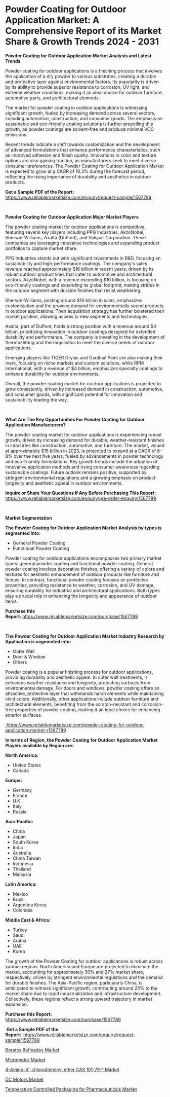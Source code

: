 <p><h1>Powder Coating for Outdoor Application Market: A Comprehensive Report of its Market Share & Growth Trends 2024 - 2031</h1></p><p><strong>Powder Coating for Outdoor Application Market Analysis and Latest Trends</strong></p>
<p><p>Powder coating for outdoor applications is a finishing process that involves the application of a dry powder to various substrates, creating a durable and protective layer against environmental factors. Its popularity is driven by its ability to provide superior resistance to corrosion, UV light, and extreme weather conditions, making it an ideal choice for outdoor furniture, automotive parts, and architectural elements.</p><p>The market for powder coating in outdoor applications is witnessing significant growth, fueled by increasing demand across several sectors, including automotive, construction, and consumer goods. The emphasis on sustainable and eco-friendly coating solutions is further propelling this growth, as powder coatings are solvent-free and produce minimal VOC emissions. </p><p>Recent trends indicate a shift towards customization and the development of advanced formulations that enhance performance characteristics, such as improved adhesion and finish quality. Innovations in color and texture options are also gaining traction, as manufacturers seek to meet diverse consumer preferences. The Powder Coating for Outdoor Application Market is expected to grow at a CAGR of 10.3% during the forecast period, reflecting the rising importance of durability and aesthetics in outdoor products.</p></p>
<p><strong>Get a Sample PDF of the Report:&nbsp;</strong> <a href="https://www.reliablemarketsize.com/enquiry/request-sample/1567789">https://www.reliablemarketsize.com/enquiry/request-sample/1567789</a></p>
<p>&nbsp;</p>
<p><strong>Powder Coating for Outdoor Application Major Market Players</strong></p>
<p><p>The powder coating market for outdoor applications is competitive, featuring several key players including PPG Industries, AkzoNobel, Sherwin-Williams, Axalta (DuPont), and Valspar Corporation. These companies are leveraging innovative technologies and expanding product portfolios to capture market share.</p><p>PPG Industries stands out with significant investments in R&D, focusing on sustainability and high-performance coatings. The company's sales revenue reached approximately $16 billion in recent years, driven by its robust outdoor product lines that cater to automotive and architectural sectors. AkzoNobel, with a revenue exceeding $10 billion, is focusing on eco-friendly coatings and expanding its global footprint, making strides in the outdoor segment with durable finishes that resist weathering.</p><p>Sherwin-Williams, posting around $19 billion in sales, emphasizes customization and the growing demand for environmentally sound products in outdoor applications. Their acquisition strategy has further bolstered their market position, allowing access to new segments and technologies.</p><p>Axalta, part of DuPont, holds a strong position with a revenue around $4 billion, prioritizing innovation in outdoor coatings designed for extended durability and performance. The company is investing in the development of thermosetting and thermoplastics to meet the diverse needs of outdoor applications.</p><p>Emerging players like TIGER Drylac and Cardinal Paint are also making their mark, focusing on niche markets and custom solutions, while RPM International, with a revenue of $4 billion, emphasizes specialty coatings to enhance durability for outdoor environments.</p><p>Overall, the powder coating market for outdoor applications is projected to grow consistently, driven by increased demand in construction, automotive, and consumer goods, with significant potential for innovation and sustainability leading the way.</p></p>
<p>&nbsp;</p>
<p><strong>What Are The Key Opportunities For Powder Coating for Outdoor Application Manufacturers?</strong></p>
<p><p>The powder coating market for outdoor applications is experiencing robust growth, driven by increasing demand for durable, weather-resistant finishes in industries like construction, automotive, and furniture. The market, valued at approximately $15 billion in 2023, is projected to expand at a CAGR of 6-8% over the next five years, fueled by advancements in powder technology and eco-friendly formulations. Key growth trends include the adoption of innovative application methods and rising consumer awareness regarding sustainable coatings. Future outlook remains positive, supported by stringent environmental regulations and a growing emphasis on product longevity and aesthetic appeal in outdoor environments.</p></p>
<p><strong>Inquire or Share Your Questions If Any Before Purchasing This Report:</strong> <a href="https://www.reliablemarketsize.com/enquiry/pre-order-enquiry/1567789">https://www.reliablemarketsize.com/enquiry/pre-order-enquiry/1567789</a></p>
<p>&nbsp;</p>
<p><strong>Market Segmentation</strong></p>
<p><strong>The Powder Coating for Outdoor Application Market Analysis by types is segmented into:</strong></p>
<p><ul><li>Gerneral Powder Coating</li><li>Functional Powder Coating</li></ul></p>
<p><p>Powder coating for outdoor applications encompasses two primary market types: general powder coating and functional powder coating. General powder coating involves decorative finishes, offering a variety of colors and textures for aesthetic enhancement of outdoor products like furniture and fences. In contrast, functional powder coating focuses on protective properties, providing resistance to weather, corrosion, and UV damage, ensuring durability for industrial and architectural applications. Both types play a crucial role in enhancing the longevity and appearance of outdoor items.</p></p>
<p><strong>Purchase this Report:&nbsp;</strong><a href="https://www.reliablemarketsize.com/purchase/1567789">https://www.reliablemarketsize.com/purchase/1567789</a></p>
<p>&nbsp;</p>
<p><strong>The Powder Coating for Outdoor Application Market Industry Research by Application is segmented into:</strong></p>
<p><ul><li>Outer Wall</li><li>Door & Window</li><li>Others</li></ul></p>
<p><p>Powder coating is a popular finishing process for outdoor applications, providing durability and aesthetic appeal. In outer wall treatments, it enhances weather resistance and longevity, protecting surfaces from environmental damage. For doors and windows, powder coating offers an attractive, protective layer that withstands harsh elements while maintaining vivid colors. Additionally, other applications include outdoor furniture and architectural elements, benefiting from the scratch-resistant and corrosion-free properties of powder coating, making it an ideal choice for enhancing exterior surfaces.</p></p>
<p><a href="https://www.reliablemarketsize.com/powder-coating-for-outdoor-application-market-r1567789">&nbsp;https://www.reliablemarketsize.com/powder-coating-for-outdoor-application-market-r1567789</a></p>
<p><strong>In terms of Region, the Powder Coating for Outdoor Application Market Players available by Region are:</strong></p>
<p>
    <p> <strong> North America: </strong>
        <ul>
            <li>United States</li>
            <li>Canada</li>
        </ul>
        </p> 
    <p> <strong> Europe: </strong>
        <ul>
            <li>Germany</li>
            <li>France</li>
            <li>U.K.</li>
            <li>Italy</li>
            <li>Russia</li>
        </ul>
        </p> 
    <p> <strong> Asia-Pacific: </strong>
        <ul>
            <li>China</li>
            <li>Japan</li>
            <li>South Korea</li>
            <li>India</li>
            <li>Australia</li>
            <li>China Taiwan</li>
            <li>Indonesia</li>
            <li>Thailand</li>
            <li>Malaysia</li>
        </ul>
        </p> 
    <p> <strong> Latin America: </strong>
        <ul>
            <li>Mexico</li>
            <li>Brazil</li>
            <li>Argentina Korea</li>
            <li>Colombia</li>
        </ul>
        </p> 
    <p> <strong> Middle East & Africa: </strong>
        <ul>
            <li>Turkey</li>
            <li>Saudi</li>
            <li>Arabia</li>
            <li>UAE</li>
            <li>Korea</li>
        </ul>
    </p>
    </p>
<p><p>The growth of the Powder Coating for outdoor applications is robust across various regions. North America and Europe are projected to dominate the market, accounting for approximately 30% and 27% market share, respectively, driven by stringent environmental regulations and the demand for durable finishes. The Asia-Pacific region, particularly China, is anticipated to witness significant growth, contributing around 25% to the market share due to rapid industrialization and infrastructure development. Collectively, these regions reflect a strong upward trajectory in market expansion.</p></p>
<p><strong>Purchase this Report: </strong><a href="https://www.reliablemarketsize.com/purchase/1567789">https://www.reliablemarketsize.com/purchase/1567789</a></p>
<p>&nbsp;<strong>Get a Sample PDF of the Report:&nbsp;&nbsp;</strong><a href="https://www.reliablemarketsize.com/enquiry/request-sample/1567789">https://www.reliablemarketsize.com/enquiry/request-sample/1567789</a></p>
<p><strong></strong></p>
<p><p><a href="https://medium.com/@nargishadi90/boratos-refinados-market-strategic-insights-product-evolution-and-market-segmentation-in-the-c3823959801b">Boratos Refinados Market</a></p><p><a href="https://www.linkedin.com/pulse/future-trajectory-micromotor-market-emerging-trends-forecasts-5r2uf?trackingId=Z8ZLYmAKRi6LCk56aNDuKg%3D%3D">Micromotor Market</a></p><p><a href="https://medium.com/@jordymiller25/4-amino-4-chlorodiphenyl-ether-cas-101-79-1-market-size-by-type-type-a-type-b-others-by-product-a4c5bdef6508?postPublishedType=repub">4-Amino-4'-chlorodiphenyl ether CAS 101-79-1 Market</a></p><p><a href="https://www.linkedin.com/pulse/what-innovations-shaping-dc-motors-market-application-types-trends-bi6rf?trackingId=IKjY4XAsROGA60Jbkfauhg%3D%3D">DC Motors Market</a></p><p><a href="https://issuu.com/reportprime-2/docs/temperature-controlled-packaging-fo_8e2ff935cdbb00">Temperature Controlled Packaging for Pharmaceuticals Market</a></p></p>